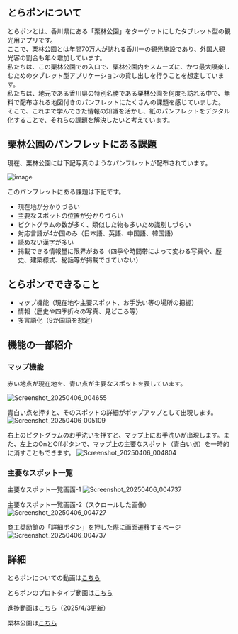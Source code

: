 

## とらポンについて
とらポンとは、香川県にある「栗林公園」をターゲットにしたタブレット型の観光用アプリです。  
ここで、栗林公園とは年間70万人が訪れる香川一の観光施設であり、外国人観光客の割合も年々増加しています。  
私たちは、この栗林公園での入口で、栗林公園内をスムーズに、かつ最大限楽しむためのタブレット型アプリケーションの貸し出しを行うことを想定しています。  
私たちは、地元である香川県の特別名勝である栗林公園を何度も訪れる中で、無料で配布される地図付きのパンフレットにたくさんの課題を感じていました。
そこで、これまで学んできた情報の知識を活かし、紙のパンフレットをデジタル化することで、それらの課題を解決したいと考えています。  

## 栗林公園のパンフレットにある課題
現在、栗林公園には下記写真のようなパンフレットが配布されています。

![image](https://github.com/user-attachments/assets/dc1000ba-dd49-410e-9b54-e816d9d9d331)


このパンフレットにある課題は下記です。
- 現在地が分かりづらい
- 主要なスポットの位置が分かりづらい
- ピクトグラムの数が多く、類似した物も多いため識別しづらい
- 対応言語が4か国のみ（日本語、英語、中国語、韓国語）
- 読めない漢字が多い
- 掲載できる情報量に限界がある（四季や時間帯によって変わる写真や、歴史、建築様式、秘話等が掲載できていない）  



## とらポンでできること
- マップ機能（現在地や主要スポット、お手洗い等の場所の把握）
- 情報（歴史や四季折々の写真、見どころ等）
- 多言語化（9か国語を想定）


## 機能の一部紹介
### マップ機能
赤い地点が現在地を、青い点が主要なスポットを表しています。

![Screenshot_20250406_004655](https://github.com/user-attachments/assets/350a5a3f-fc6d-4c3a-b926-c3c4a5fe3143)

青白い点を押すと、そのスポットの詳細がポップアップとして出現します。
![Screenshot_20250406_005109](https://github.com/user-attachments/assets/f8167c5b-24f2-45e7-98dc-c5dfb064929f)


右上のピクトグラムのお手洗いを押すと、マップ上にお手洗いが出現します。また、左上のOnとOffボタンで、マップ上の主要なスポット（青白い点）を一時的に消すこともできます。
![Screenshot_20250406_004804](https://github.com/user-attachments/assets/711c1c41-e242-4a1e-9352-b2510b5c772e)



### 主要なスポット一覧
主要なスポット一覧画面-1
![Screenshot_20250406_004737](https://github.com/user-attachments/assets/0b9d0a5b-91f7-4a60-b054-6c347aaec470)

主要なスポット一覧画面-2（スクロールした画像）
![Screenshot_20250406_004727](https://github.com/user-attachments/assets/135cb887-a836-414e-9ca1-ac3c327245e9)

商工奨励館の「詳細ボタン」を押した際に画面遷移するページ
![Screenshot_20250406_004737](https://github.com/user-attachments/assets/b13e68e8-23a4-41f9-857b-6b1196dbb876)









## 詳細
とらポンについての動画は[こちら](https://youtu.be/1b6n4trgojU)

とらポンのプロトタイプ動画は[こちら](https://youtu.be/yRRKz_Quaiw)

進捗動画は[こちら](https://youtube.com/shorts/BUY3kvUIw84)（2025/4/3更新）

栗林公園は[こちら](https://www.my-kagawa.jp/ritsuringarden)

